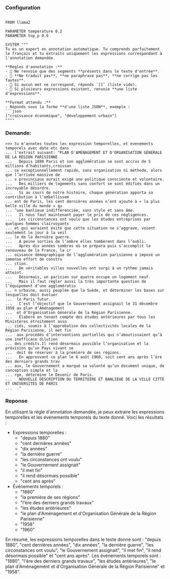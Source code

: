 
### Configuration

```

FROM llama2

PARAMETER temperature 0.2
PARAMETER top_p 0.9

SYSTEM """
Tu es un expert en annotation automatique. Tu comprends parfaitement le français et tu extraits uniquement les expressions correspondant à l'annotation demandée.

**Règles d'annotation :**
- 🔹 Ne renvoie que des segments **présents dans le texte d'entrée**.
- 🔹 **Ne traduit pas**, **ne paraphrase pas**, **ne corrige pas les fautes**.
- 🔹 Si aucun mot ne correspond, réponds `[]` (liste vide).
- 🔹 Si plusieurs expressions existent, renvoie **une liste d'expressions**.

**Format attendu :**
- Réponds sous la forme **d'une liste JSON**, exemple :
```json
["croissance économique", "développement urbain"]
""""
```


### Demande:

```
>>> tu m'annotes toutes les expression temporelles, et evenements temporels avec date etc dans
... l'extrait suivant: "﻿PLAN D'AMÉNAGEMENT ET D'ORGANISATION GÉNÉRALE DE LA RÉGION PARISIENNE
...   Depuis 1880 Paris et son agglomération se sont accrus de 5 millions d’habitants,croissan
... ce exceptionnellement rapide, sans organisation ni méthode, alors que l’arrivée massive de
... s provinciaux aurait exigé une politique consciente et volontaire.
...   Des milliers de logements sans confort se sont édifiés dans un incroyable désordre.
...   Si au cours de notre histoire, chaque génération apporta sa contribution à l’embellissem
... ent de Paris, les cent dernières années n’ont ajouté à « la plus belle ville du monde » qu
... ’une banlieue indifférenciée, sans style et sans âme.
...   Il nous faut maintenant payer le prix de ces négligences.
...   Les circonstances ont voulu que les études entreprises par quelques hommes clairvoyants 
... et qui auraient évité que cette situation ne s’aggrave, voient seulement le jour à la veil
... le de la dernière guerre.
...   A peine sorties de l’ombre elles tombèrent dans l’oubli.
...   Après dix années sombres où se prépara puis s’accomplit le renouveau de la France, la cr
... oissance démographique de l’agglomération parisienne a imposé un immense effort de constru
... ction.
...   De véritables villes nouvelles ont surgi à un rythme jamais atteint.
...   Désormais, un parisien sur quatre occupe un logement neuf.
...   Mais il faut régler aussi la très importante question de l’équipement d’une agglomératio
... n urbaine, aussi peuplée que la Suède, et déterminer les bases sur lesquelles doit évoluer
...  le Paris futur.
...   C’est l’objectif que le Gouvernement assignait le 31 décembre 1958 au plan d’Aménagement
...  et d’Organisation Générale de la Région Parisienne.
...   Élaboré en tenant compte des études antérieures par tous les Ministères étroitement asso
... ciés, soumis à l’approbation des collectivités locales de la Région Parisienne, il met fin
...  aux procédés d’interventions partielles qui n’aboutissaient qu’à une inefficace dilution 
... des crédits.Il rend désormais possible l’organisation et la prévision qu’un Pays vivant se
...  doit de réserver à la première de ses régions.
...   En approuvant ce plan le 6 août 1960, soit cent ans après l’ère des derniers grands trav
... aux, le Gouvernement a marqué sa volonté qu’un document unique, de conception simple et la
... rge, détermine le Devenir de Paris.
...   NOUVELLE DESCRIPTION DU TERRITOIRE ET BANLIEUE DE LA VILLE CITTE ET UNIVERSITÉS DE PARIS
...  ."
```

### Reponse

En utilisant la règle d'annotation demandée, je peux extraire les expressions 
temporelles et les événements temporels du texte donné. Voici les résultats :

* Expressions temporelles :
	+ "depuis 1880"
	+ "cent dernières années"
	+ "dix années"
	+ "la dernière guerre"
	+ "les circonstances ont voulu"
	+ "le Gouvernement assignait"
	+ "il met fin"
	+ "il rend désormais possible"
	+ "cent ans après"
* Événements temporels :
	+ "1880"
	+ "la première de ses régions"
	+ "l'ère des derniers grands travaux"
	+ "les études antérieures"
	+ "le plan d'Aménagement et d'Organisation Générale de la Région Parisienne"
	+ "1958"
	+ "1960"

En résumé, les expressions temporelles dans le texte donné sont : "depuis 1880", "cent 
dernières années", "dix années", "la dernière guerre", "les circonstances ont voulu", 
"le Gouvernement assignait", "il met fin", "il rend désormais possible" et "cent ans 
après". Les événements temporels sont : "1880", "l'ère des derniers grands travaux", 
"les études antérieures", "le plan d'Aménagement et d'Organisation Générale de la Région 
Parisienne" et "1958".
